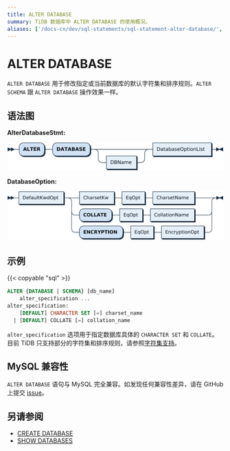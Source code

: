 ```yaml
---
title: ALTER DATABASE
summary: TiDB 数据库中 ALTER DATABASE 的使用概况。
aliases: ['/docs-cn/dev/sql-statements/sql-statement-alter-database/','/docs-cn/dev/reference/sql/statements/alter-database/']
---
```


# ALTER DATABASE

`ALTER DATABASE` 用于修改指定或当前数据库的默认字符集和排序规则。`ALTER SCHEMA` 跟 `ALTER DATABASE` 操作效果一样。

## 语法图

**AlterDatabaseStmt:**

![AlterDatabaseStmt](/media/sqlgram/AlterDatabaseStmt.png)

**DatabaseOption:**

![DatabaseOption](/media/sqlgram/DatabaseOption.png)

## 示例

{{< copyable "sql" >}}

```sql
ALTER {DATABASE | SCHEMA} [db_name]
    alter_specification ...
alter_specification:
    [DEFAULT] CHARACTER SET [=] charset_name
  | [DEFAULT] COLLATE [=] collation_name
```

`alter_specification` 选项用于指定数据库具体的 `CHARACTER SET` 和 `COLLATE`。目前 TiDB 只支持部分的字符集和排序规则，请参照[字符集支持](/character-set-and-collation.md)。

## MySQL 兼容性

`ALTER DATABASE` 语句与 MySQL 完全兼容。如发现任何兼容性差异，请在 GitHub 上提交 [issue](https://github.com/pingcap/tidb/issues/new/choose)。

## 另请参阅

* [CREATE DATABASE](/sql-statements/sql-statement-create-database.md)
* [SHOW DATABASES](/sql-statements/sql-statement-show-databases.md)
